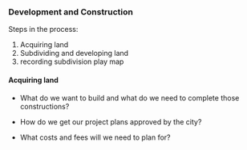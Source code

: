 ### Development and Construction
Steps in the process:
1. Acquiring land
2. Subdividing and developing land 
3. recording subdivision play map

#### Acquiring land
-  What do we want to build and what do we need to complete those constructions?
- How do we get our project plans approved by the city?
    
- What costs and fees will we need to plan for?